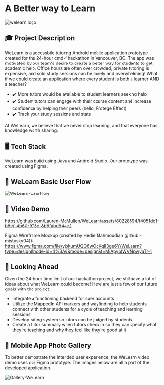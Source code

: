 # A Better way to Learn

![welearn logo](https://github.com/Lauren-McMullen/WeLearn/assets/136777664/b1a1de2d-7787-4615-a622-99109b230c32)


## 🎓 Project Description

WeLearn is a accessbile tutoring Android mobile application prototype created for the 24-hour cmd-f hackathon in Vancouver, BC. The app was motivated by our team's desire to create a better way for students to get academic help. Office hours are often over crowded, private tutoring is expensive, and solo study sessions can be lonely and overwhelming! What if we could create an application where every student is both a learner AND a teacher?

- ✔️ More tutors would be available to student learners seeking help
- ✔️ Student tutors can engage with their course content and increase confidence by helping their peers (hello, Protege Effect)
- ✔️ Track your study sessions and stats

At WeLearn, we believe that we never stop learning, and that everyone has knowledge worth sharing. 

## 🖥️ Tech Stack

WeLearn was build using Java and Android Studio. Our prototype was created using Figma.

## 📔 WeLearn Basic User Flow

![WeLearn-UserFlow](https://github.com/Lauren-McMullen/WeLearn/assets/80228594/5018b76f-1044-40fa-a7d3-5631c01b4422)

## 📼 Video Demo 

https://github.com/Lauren-McMullen/WeLearn/assets/80228594/f4051dc1-b8ef-4b60-973c-8b6fabd944c2

Figma Wireframe Mockup (created by Hedie Mahmoudian (github - mistysky04)):
https://www.figma.com/file/yjbkumUQQ6wOoKqlI3ge6Y/WeLearn?type=design&node-id=4%3A6&mode=design&t=MiApybIWVMpwyaTr-1

## 🔎 Looking Ahead

Given the 24-hour time limit of our hackathon project, we still have a lot of ideas about what WeLearn could become! Here are just a few of our future goals with the project:

- Integrate a functioning backend for suer accounts
-  Utilize the MappedIn API markers and wayfinding to help students connect with other students for a cycle of teaching and learning sessions
- Develop rating system so tutors can be judged by students
- Create a tutor summary when tutors check in so they can specify what they’re teaching and why they feel like they’re good at it


## 📱 Mobile App Photo Gallery

To better demostrate the intended user experience, the WeLearn video demo uses our Figma prototype. The images below are all a part of the developed application. 

![Gallery-WeLearn](https://github.com/Lauren-McMullen/WeLearn/assets/80228594/93b296f6-840e-47dd-abac-29bfb48c7ce2)




